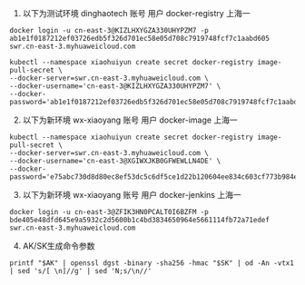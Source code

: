 1. 以下为测试环境 dinghaotech 账号 用户 docker-registry 上海一

```shell
docker login -u cn-east-3@KIZLHXYGZA330UHYPZM7 -p ab1e1f0187212ef03726edb5f326d701ec58e05d708c7919748fcf7c1aabd605 swr.cn-east-3.myhuaweicloud.com

kubectl --namespace xiaohuiyun create secret docker-registry image-pull-secret \
--docker-server=swr.cn-east-3.myhuaweicloud.com \
--docker-username='cn-east-3@KIZLHXYGZA330UHYPZM7' \
--docker-password='ab1e1f0187212ef03726edb5f326d701ec58e05d708c7919748fcf7c1aabd605'
```

2. 以下为新环境 wx-xiaoyang 账号 用户 docker-image 上海一

```shell
kubectl --namespace xiaohuiyun create secret docker-registry image-pull-secret \
--docker-server=swr.cn-east-3.myhuaweicloud.com \
--docker-username='cn-east-3@XGIWXJKB0GFWEWLLN4DE' \
--docker-password='e75abc730d8d80ec8ef53dc5c6df5ce1d22b120604ee834c603cf773b984e390'
```

3. 以下为新环境 wx-xiaoyang 账号 用户 docker-jenkins 上海一

```shell
docker login -u cn-east-3@ZFIK3HN0PCALT0I6BZFM -p bde405e48dfd645e9a5932c2d5600b1c4bd3834650964e5661114fb72a71edef swr.cn-east-3.myhuaweicloud.com
```

4. AK/SK生成命令参数

```shell
printf "$AK" | openssl dgst -binary -sha256 -hmac "$SK" | od -An -vtx1 | sed 's/[ \n]//g' | sed 'N;s/\n//'
```